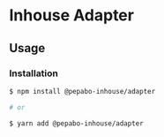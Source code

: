 # Inhouse Adapter

## Usage

### Installation

```bash
$ npm install @pepabo-inhouse/adapter

# or

$ yarn add @pepabo-inhouse/adapter
```
